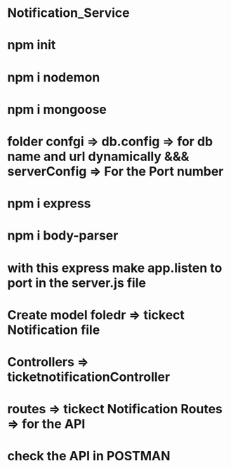 # Notification_Service

# npm init

# npm i nodemon

# npm i mongoose

# folder confgi => db.config => for db name and url dynamically &&& serverConfig => For the Port number

# npm i express

# npm i body-parser

# with this express make app.listen to port in the server.js file

# Create model foledr => tickect Notification file

# Controllers => ticketnotificationController

# routes => tickect Notification Routes => for the API

# check the API in POSTMAN
